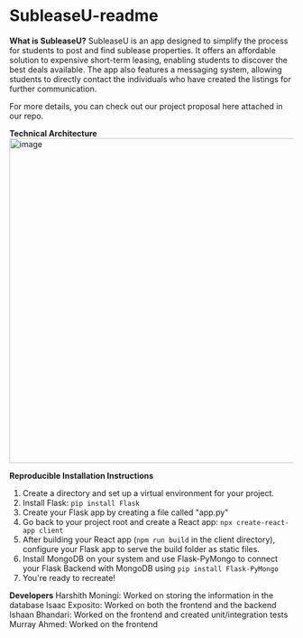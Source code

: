 # SubleaseU-readme

**What is SubleaseU?**
SubleaseU is an app designed to simplify the process for students to post and find sublease properties. It offers an affordable solution to expensive short-term leasing, enabling students to discover the best deals available. The app also features a messaging system, allowing students to directly contact the individuals who have created the listings for further communication.

For more details, you can check out our project proposal here attached in our repo.

**Technical Architecture**
<img width="575" alt="image" src="https://github.com/CS222-UIUC-FA23/group-project-team84/assets/66647978/2f5284a5-ec53-465c-8f62-8fa68b7b21ac">

**Reproducible Installation Instructions**
1) Create a directory and set up a virtual environment for your project.
2) Install Flask:
  ```pip install Flask```
3) Create your Flask app by creating a file called "app.py"
4) Go back to your project root and create a React app:
   ```npx create-react-app client```
5) After building your React app (```npm run build``` in the client directory), configure your Flask app to serve the build folder as static files.
6) Install MongoDB on your system and use Flask-PyMongo to connect your Flask Backend with MongoDB using ```pip install Flask-PyMongo```
7) You're ready to recreate!

**Developers**
Harshith Moningi: Worked on storing the information in the database
Isaac Exposito: Worked on both the frontend and the backend
Ishaan Bhandari: Worked on the frontend and created unit/integration tests
Murray Ahmed: Worked on the frontend

